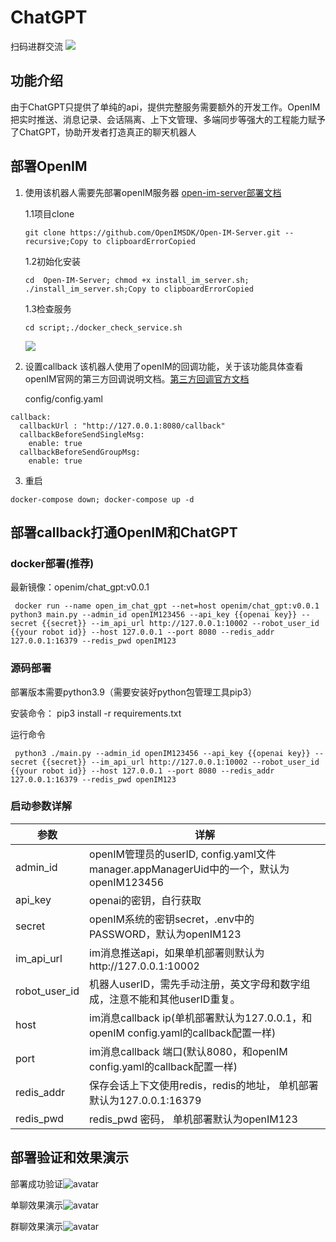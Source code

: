 # ChatGPT
扫码进群交流
![](https://github.com/EthanForAi/ChatGPT/blob/main/img/wechat.jpg)
## 功能介绍

由于ChatGPT只提供了单纯的api，提供完整服务需要额外的开发工作。OpenIM把实时推送、消息记录、会话隔离、上下文管理、多端同步等强大的工程能力赋予了ChatGPT，协助开发者打造真正的聊天机器人

## 部署OpenIM

1. 使用该机器人需要先部署openIM服务器 [open-im-server部署文档](https://doc.rentsoft.cn/#/v2/validation/all)

   1.1项目clone

   ```
   git clone https://github.com/OpenIMSDK/Open-IM-Server.git --recursive;Copy to clipboardErrorCopied
   ```

   1.2初始化安装

   ```
   cd  Open-IM-Server; chmod +x install_im_server.sh; ./install_im_server.sh;Copy to clipboardErrorCopied
   ```

   1.3检查服务

   ```
   cd script;./docker_check_service.sh
   ```

   ![](https://github.com/EthanForAi/ChatGPT/blob/main/docs/docker_success.png)

2. 设置callback
   该机器人使用了openIM的回调功能，关于该功能具体查看openIM官网的第三方回调说明文档。[第三方回调官方文档](https://doc.rentsoft.cn/#/callback/callback)

   config/config.yaml

```
callback:
  callbackUrl : "http://127.0.0.1:8080/callback"
  callbackBeforeSendSingleMsg:
    enable: true 
  callbackBeforeSendGroupMsg:
    enable: true
```

3. 重启

```
docker-compose down; docker-compose up -d
```

## 部署callback打通OpenIM和ChatGPT

### docker部署(推荐)

最新镜像：openim/chat_gpt:v0.0.1

```
 docker run --name open_im_chat_gpt --net=host openim/chat_gpt:v0.0.1 python3 main.py --admin_id openIM123456 --api_key {{openai key}} --secret {{secret}} --im_api_url http://127.0.0.1:10002 --robot_user_id {{your robot id}} --host 127.0.0.1 --port 8080 --redis_addr 127.0.0.1:16379 --redis_pwd openIM123
```

###  源码部署

部署版本需要python3.9（需要安装好python包管理工具pip3）

安装命令： pip3 install -r requirements.txt

运行命令

```
 python3 ./main.py --admin_id openIM123456 --api_key {{openai key}} --secret {{secret}} --im_api_url http://127.0.0.1:10002 --robot_user_id {{your robot id}} --host 127.0.0.1 --port 8080 --redis_addr 127.0.0.1:16379 --redis_pwd openIM123
```

### 启动参数详解

| 参数          | 详解                                                         |
| ------------- | ------------------------------------------------------------ |
| admin_id      | openIM管理员的userID, config.yaml文件manager.appManagerUid中的一个，默认为openIM123456 |
| api_key       | openai的密钥，自行获取                                       |
| secret        | openIM系统的密钥secret，.env中的PASSWORD，默认为openIM123    |
| im_api_url    | im消息推送api，如果单机部署则默认为http://127.0.0.1:10002    |
| robot_user_id | 机器人userID，需先手动注册，英文字母和数字组成，注意不能和其他userID重复。 |
| host          | im消息callback ip(单机部署默认为127.0.0.1，和openIM config.yaml的callback配置一样) |
| port          | im消息callback 端口(默认8080，和openIM config.yaml的callback配置一样) |
| redis_addr    | 保存会话上下文使用redis，redis的地址， 单机部署默认为127.0.0.1:16379 |
| redis_pwd     | redis_pwd 密码， 单机部署默认为openIM123                     |


## 部署验证和效果演示

部署成功验证![avatar](https://github.com/EthanForAi/ChatGPT/blob/main/img/deploy.png)

单聊效果演示![avatar](https://github.com/EthanForAi/ChatGPT/blob/main/img/single.jpg)


群聊效果演示![avatar](https://github.com/EthanForAi/ChatGPT/blob/main/img/group.jpg)

